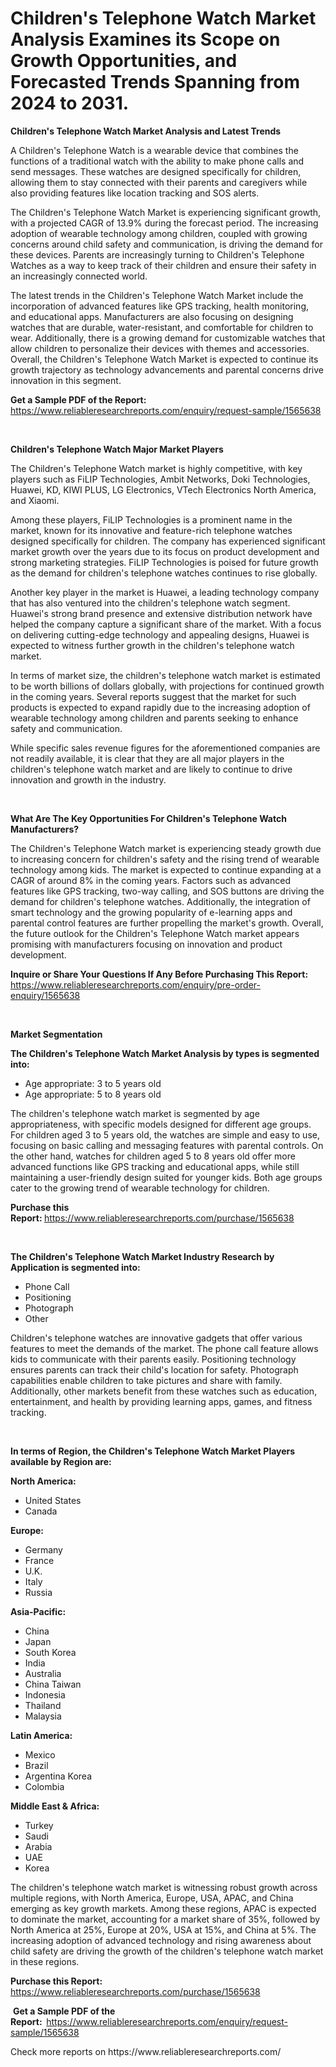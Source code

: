 <p><h1>Children's Telephone Watch Market Analysis Examines its Scope on Growth Opportunities, and Forecasted Trends Spanning from 2024 to 2031.</h1></p><p><strong>Children's Telephone Watch Market Analysis and Latest Trends</strong></p>
<p><p>A Children's Telephone Watch is a wearable device that combines the functions of a traditional watch with the ability to make phone calls and send messages. These watches are designed specifically for children, allowing them to stay connected with their parents and caregivers while also providing features like location tracking and SOS alerts.</p><p>The Children's Telephone Watch Market is experiencing significant growth, with a projected CAGR of 13.9% during the forecast period. The increasing adoption of wearable technology among children, coupled with growing concerns around child safety and communication, is driving the demand for these devices. Parents are increasingly turning to Children's Telephone Watches as a way to keep track of their children and ensure their safety in an increasingly connected world.</p><p>The latest trends in the Children's Telephone Watch Market include the incorporation of advanced features like GPS tracking, health monitoring, and educational apps. Manufacturers are also focusing on designing watches that are durable, water-resistant, and comfortable for children to wear. Additionally, there is a growing demand for customizable watches that allow children to personalize their devices with themes and accessories. Overall, the Children's Telephone Watch Market is expected to continue its growth trajectory as technology advancements and parental concerns drive innovation in this segment.</p></p>
<p><strong>Get a Sample PDF of the Report:&nbsp;</strong> <a href="https://www.reliableresearchreports.com/enquiry/request-sample/1565638">https://www.reliableresearchreports.com/enquiry/request-sample/1565638</a></p>
<p>&nbsp;</p>
<p><strong>Children's Telephone Watch Major Market Players</strong></p>
<p><p>The Children's Telephone Watch market is highly competitive, with key players such as FiLIP Technologies, Ambit Networks, Doki Technologies, Huawei, KD, KIWI PLUS, LG Electronics, VTech Electronics North America, and Xiaomi. </p><p>Among these players, FiLIP Technologies is a prominent name in the market, known for its innovative and feature-rich telephone watches designed specifically for children. The company has experienced significant market growth over the years due to its focus on product development and strong marketing strategies. FiLIP Technologies is poised for future growth as the demand for children's telephone watches continues to rise globally.</p><p>Another key player in the market is Huawei, a leading technology company that has also ventured into the children's telephone watch segment. Huawei's strong brand presence and extensive distribution network have helped the company capture a significant share of the market. With a focus on delivering cutting-edge technology and appealing designs, Huawei is expected to witness further growth in the children's telephone watch market.</p><p>In terms of market size, the children's telephone watch market is estimated to be worth billions of dollars globally, with projections for continued growth in the coming years. Several reports suggest that the market for such products is expected to expand rapidly due to the increasing adoption of wearable technology among children and parents seeking to enhance safety and communication.</p><p>While specific sales revenue figures for the aforementioned companies are not readily available, it is clear that they are all major players in the children's telephone watch market and are likely to continue to drive innovation and growth in the industry.</p></p>
<p>&nbsp;</p>
<p><strong>What Are The Key Opportunities For Children's Telephone Watch Manufacturers?</strong></p>
<p><p>The Children's Telephone Watch market is experiencing steady growth due to increasing concern for children's safety and the rising trend of wearable technology among kids. The market is expected to continue expanding at a CAGR of around 8% in the coming years. Factors such as advanced features like GPS tracking, two-way calling, and SOS buttons are driving the demand for children's telephone watches. Additionally, the integration of smart technology and the growing popularity of e-learning apps and parental control features are further propelling the market's growth. Overall, the future outlook for the Children's Telephone Watch market appears promising with manufacturers focusing on innovation and product development.</p></p>
<p><strong>Inquire or Share Your Questions If Any Before Purchasing This Report:</strong> <a href="https://www.reliableresearchreports.com/enquiry/pre-order-enquiry/1565638">https://www.reliableresearchreports.com/enquiry/pre-order-enquiry/1565638</a></p>
<p>&nbsp;</p>
<p><strong>Market Segmentation</strong></p>
<p><strong>The Children's Telephone Watch Market Analysis by types is segmented into:</strong></p>
<p><ul><li>Age appropriate: 3 to 5 years old</li><li>Age appropriate: 5 to 8 years old</li></ul></p>
<p><p>The children's telephone watch market is segmented by age appropriateness, with specific models designed for different age groups. For children aged 3 to 5 years old, the watches are simple and easy to use, focusing on basic calling and messaging features with parental controls. On the other hand, watches for children aged 5 to 8 years old offer more advanced functions like GPS tracking and educational apps, while still maintaining a user-friendly design suited for younger kids. Both age groups cater to the growing trend of wearable technology for children.</p></p>
<p><strong>Purchase this Report:&nbsp;</strong><a href="https://www.reliableresearchreports.com/purchase/1565638">https://www.reliableresearchreports.com/purchase/1565638</a></p>
<p>&nbsp;</p>
<p><strong>The Children's Telephone Watch Market Industry Research by Application is segmented into:</strong></p>
<p><ul><li>Phone Call</li><li>Positioning</li><li>Photograph</li><li>Other</li></ul></p>
<p><p>Children's telephone watches are innovative gadgets that offer various features to meet the demands of the market. The phone call feature allows kids to communicate with their parents easily. Positioning technology ensures parents can track their child's location for safety. Photograph capabilities enable children to take pictures and share with family. Additionally, other markets benefit from these watches such as education, entertainment, and health by providing learning apps, games, and fitness tracking.</p></p>
<p>&nbsp;</p>
<p><strong>In terms of Region, the Children's Telephone Watch Market Players available by Region are:</strong></p>
<p>
    <p> <strong> North America: </strong>
        <ul>
            <li>United States</li>
            <li>Canada</li>
        </ul>
        </p> 
    <p> <strong> Europe: </strong>
        <ul>
            <li>Germany</li>
            <li>France</li>
            <li>U.K.</li>
            <li>Italy</li>
            <li>Russia</li>
        </ul>
        </p> 
    <p> <strong> Asia-Pacific: </strong>
        <ul>
            <li>China</li>
            <li>Japan</li>
            <li>South Korea</li>
            <li>India</li>
            <li>Australia</li>
            <li>China Taiwan</li>
            <li>Indonesia</li>
            <li>Thailand</li>
            <li>Malaysia</li>
        </ul>
        </p> 
    <p> <strong> Latin America: </strong>
        <ul>
            <li>Mexico</li>
            <li>Brazil</li>
            <li>Argentina Korea</li>
            <li>Colombia</li>
        </ul>
        </p> 
    <p> <strong> Middle East & Africa: </strong>
        <ul>
            <li>Turkey</li>
            <li>Saudi</li>
            <li>Arabia</li>
            <li>UAE</li>
            <li>Korea</li>
        </ul>
    </p>
    </p>
<p><p>The children's telephone watch market is witnessing robust growth across multiple regions, with North America, Europe, USA, APAC, and China emerging as key growth markets. Among these regions, APAC is expected to dominate the market, accounting for a market share of 35%, followed by North America at 25%, Europe at 20%, USA at 15%, and China at 5%. The increasing adoption of advanced technology and rising awareness about child safety are driving the growth of the children's telephone watch market in these regions.</p></p>
<p><strong>Purchase this Report: </strong><a href="https://www.reliableresearchreports.com/purchase/1565638">https://www.reliableresearchreports.com/purchase/1565638</a></p>
<p>&nbsp;<strong>Get a Sample PDF of the Report:&nbsp;&nbsp;</strong><a href="https://www.reliableresearchreports.com/enquiry/request-sample/1565638">https://www.reliableresearchreports.com/enquiry/request-sample/1565638</a></p>
<p><strong></strong></p>
<p>Check more reports on https://www.reliableresearchreports.com/</p>